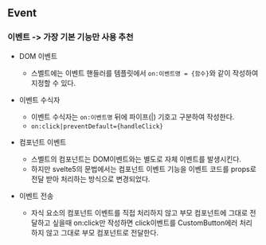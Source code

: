 ## Event
### 이벤트 -> 가장 기본 기능만 사용 추천
- DOM 이벤트
    - 스벨트에는 이벤트 핸들러를 템플릿에서 `on:이벤트명 = {함수}`와 같이 작성하여 지정할 수 있다.

- 이벤트 수식자
    - 이벤트 수식자는 `on:이벤트명` 뒤에 파이프(|) 기호고 구분하여 작성한다.
    - `on:click|preventDefault={handleClick}`
    
- 컴포넌트 이벤트
    - 스벨트의 컴포넌트는 DOM이벤트와는 별도로 자체 이벤트를 발생시킨다.
    - 하지만 svelte5의 문법에서는 컴포넌트 이벤트 기능을 이벤트 코드를 props로 전달 받아 처리하는 방식으로 변경되었다.

- 이벤트 전송
    - 자식 요소의 컴포넌트 이벤트를 직접 처리하지 않고 부모 컴포넌트에 그대로 전달하고 싶을때 on:click만 작성하면 click이벤트를 CustomButton에러 처리하지 않고 그대로 부모 컴포넌트로 전달한다.